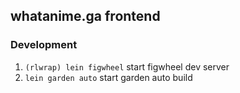 ## whatanime.ga frontend

### Development

1. `(rlwrap) lein figwheel` start figwheel dev server
2. `lein garden auto` start garden auto build
